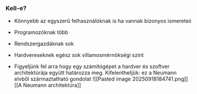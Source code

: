 ### Kell-e?
- Könnyebb az egyszerű felhasználóknak is ha vannak bizonyos ismereteii
- Programozóknak több 
- Rendszergazdáknak sok
- Hardvereseknek egész sok villamosmérnökségi szint

- Figyeljünk fel arra hogy egy számítógépet a hardver és szoftver architektúrája együtt határozza meg. Kifelenthetjük: ez a Neumann elvből származtatható gondolat
![[Pasted image 20250918184741.png]]
[[A Neumann architektúra]]
